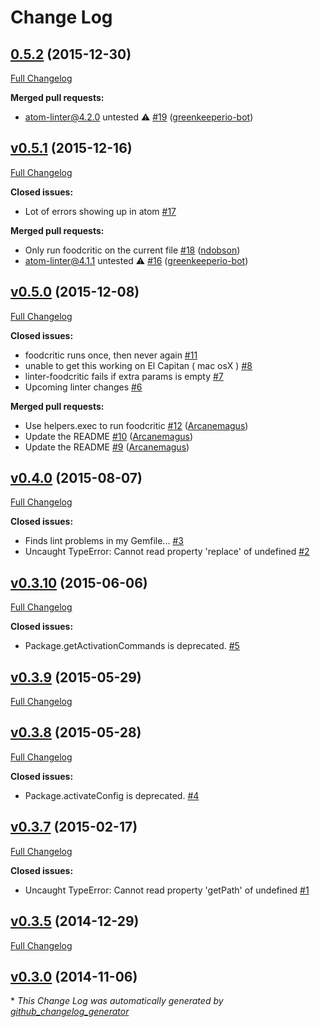# Change Log

## [0.5.2](https://github.com/AtomLinter/linter-foodcritic/tree/0.5.2) (2015-12-30)
[Full Changelog](https://github.com/AtomLinter/linter-foodcritic/compare/v0.5.1...0.5.2)

**Merged pull requests:**

- atom-linter@4.2.0 untested ⚠️ [\#19](https://github.com/AtomLinter/linter-foodcritic/pull/19) ([greenkeeperio-bot](https://github.com/greenkeeperio-bot))

## [v0.5.1](https://github.com/AtomLinter/linter-foodcritic/tree/v0.5.1) (2015-12-16)
[Full Changelog](https://github.com/AtomLinter/linter-foodcritic/compare/v0.5.0...v0.5.1)

**Closed issues:**

- Lot of errors showing up in atom [\#17](https://github.com/AtomLinter/linter-foodcritic/issues/17)

**Merged pull requests:**

- Only run foodcritic on the current file [\#18](https://github.com/AtomLinter/linter-foodcritic/pull/18) ([ndobson](https://github.com/ndobson))
- atom-linter@4.1.1 untested ⚠️ [\#16](https://github.com/AtomLinter/linter-foodcritic/pull/16) ([greenkeeperio-bot](https://github.com/greenkeeperio-bot))

## [v0.5.0](https://github.com/AtomLinter/linter-foodcritic/tree/v0.5.0) (2015-12-08)
[Full Changelog](https://github.com/AtomLinter/linter-foodcritic/compare/v0.4.0...v0.5.0)

**Closed issues:**

- foodcritic runs once, then never again [\#11](https://github.com/AtomLinter/linter-foodcritic/issues/11)
- unable to get this working on El Capitan \( mac osX \) [\#8](https://github.com/AtomLinter/linter-foodcritic/issues/8)
- linter-foodcritic fails if extra params is empty [\#7](https://github.com/AtomLinter/linter-foodcritic/issues/7)
- Upcoming linter changes [\#6](https://github.com/AtomLinter/linter-foodcritic/issues/6)

**Merged pull requests:**

- Use helpers.exec to run foodcritic [\#12](https://github.com/AtomLinter/linter-foodcritic/pull/12) ([Arcanemagus](https://github.com/Arcanemagus))
- Update the README [\#10](https://github.com/AtomLinter/linter-foodcritic/pull/10) ([Arcanemagus](https://github.com/Arcanemagus))
- Update the README [\#9](https://github.com/AtomLinter/linter-foodcritic/pull/9) ([Arcanemagus](https://github.com/Arcanemagus))

## [v0.4.0](https://github.com/AtomLinter/linter-foodcritic/tree/v0.4.0) (2015-08-07)
[Full Changelog](https://github.com/AtomLinter/linter-foodcritic/compare/v0.3.10...v0.4.0)

**Closed issues:**

- Finds lint problems in my Gemfile... [\#3](https://github.com/AtomLinter/linter-foodcritic/issues/3)
- Uncaught TypeError: Cannot read property 'replace' of undefined [\#2](https://github.com/AtomLinter/linter-foodcritic/issues/2)

## [v0.3.10](https://github.com/AtomLinter/linter-foodcritic/tree/v0.3.10) (2015-06-06)
[Full Changelog](https://github.com/AtomLinter/linter-foodcritic/compare/v0.3.9...v0.3.10)

**Closed issues:**

- Package.getActivationCommands is deprecated. [\#5](https://github.com/AtomLinter/linter-foodcritic/issues/5)

## [v0.3.9](https://github.com/AtomLinter/linter-foodcritic/tree/v0.3.9) (2015-05-29)
[Full Changelog](https://github.com/AtomLinter/linter-foodcritic/compare/v0.3.8...v0.3.9)

## [v0.3.8](https://github.com/AtomLinter/linter-foodcritic/tree/v0.3.8) (2015-05-28)
[Full Changelog](https://github.com/AtomLinter/linter-foodcritic/compare/v0.3.7...v0.3.8)

**Closed issues:**

- Package.activateConfig is deprecated. [\#4](https://github.com/AtomLinter/linter-foodcritic/issues/4)

## [v0.3.7](https://github.com/AtomLinter/linter-foodcritic/tree/v0.3.7) (2015-02-17)
[Full Changelog](https://github.com/AtomLinter/linter-foodcritic/compare/v0.3.5...v0.3.7)

**Closed issues:**

- Uncaught TypeError: Cannot read property 'getPath' of undefined [\#1](https://github.com/AtomLinter/linter-foodcritic/issues/1)

## [v0.3.5](https://github.com/AtomLinter/linter-foodcritic/tree/v0.3.5) (2014-12-29)
[Full Changelog](https://github.com/AtomLinter/linter-foodcritic/compare/v0.3.0...v0.3.5)

## [v0.3.0](https://github.com/AtomLinter/linter-foodcritic/tree/v0.3.0) (2014-11-06)


\* *This Change Log was automatically generated by [github_changelog_generator](https://github.com/skywinder/Github-Changelog-Generator)*
